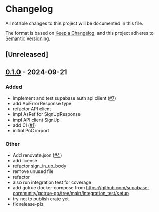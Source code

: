 # Changelog

All notable changes to this project will be documented in this file.

The format is based on [Keep a Changelog](https://keepachangelog.com/en/1.0.0/),
and this project adheres to [Semantic Versioning](https://semver.org/spec/v2.0.0.html).

## [Unreleased]

## [0.1.0](https://github.com/schjan/axum-supabase-auth/releases/tag/v0.1.0) - 2024-09-21

### Added

- implement and test supabase auth api client ([#7](https://github.com/schjan/axum-supabase-auth/pull/7))
- add ApiErrorResponse type
- refactor API client
- impl AsRef<User> for SignUpResponse
- impl API client SignUp
- add CI ([#1](https://github.com/schjan/axum-supabase-auth/pull/1))
- initial PoC import

### Other

- Add renovate.json ([#4](https://github.com/schjan/axum-supabase-auth/pull/4))
- add license
- refactor sign_in_up_body
- remove unused file
- refactor
- also run integration test for coverage
- add gotrue docker-compose from https://github.com/supabase-community/gotrue-go/tree/main/integration_test/setup
- try not to publish crate yet
- fix release-plz
